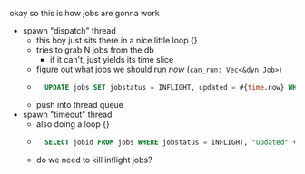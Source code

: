okay so this is how jobs are gonna work
* spawn "dispatch" thread
    * this boy just sits there in a nice little loop {}
    * tries to grab N jobs from the db
        * if it can't, just yields its time slice
    * figure out what jobs we should run _now_ (`can_run: Vec<&dyn Job>`)
    * ```sql
        UPDATE jobs SET jobstatus = INFLIGHT, updated = #{time.now} WHERE id IN can_run
      ```
    * push into thread queue
* spawn "timeout" thread
    * also doing a loop {}
    * ```sql
        SELECT jobid FROM jobs WHERE jobstatus = INFLIGHT, "updated" + "timeout" < #{time.now}
      ```
    * do we need to kill inflight jobs?
